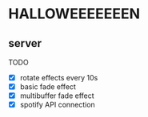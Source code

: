 # HALLOWEEEEEEEN

## server

TODO
- [x] rotate effects every 10s
- [x] basic fade effect
- [x] multibuffer fade effect
- [x] spotify API connection
